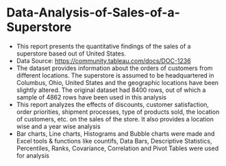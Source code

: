 # Data-Analysis-of-Sales-of-a-Superstore

*	This report presents the quantitative findings of the sales of a superstore based out of United States.
* Data Source: https://community.tableau.com/docs/DOC-1236
*	The dataset provides information about the orders of customers from different locations. The superstore is assumed to be headquartered in Columbus, Ohio, United States and the geographic locations have been slightly altered. The original dataset had 8400 rows, out of which a sample of 4862 rows have been used in this analysis
*	This report analyzes the effects of discounts, customer satisfaction, order priorities, shipment processes, type of products sold, the location of customers, etc. on the sales of the store. It also provides a location wise and a year wise analysis
*	Bar charts, Line charts, Histograms and Bubble charts were made and Excel tools & functions like countifs, Data Bars, Descriptive Statistics, Percentiles, Ranks, Covariance, Correlation and Pivot Tables were used for analysis
